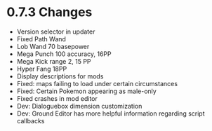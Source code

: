 # 0.7.3 Changes #

* Version selector in updater
* Fixed Path Wand
* Lob Wand 70 basepower
* Mega Punch 100 accuracy, 16PP
* Mega Kick range 2, 15 PP
* Hyper Fang 18PP
* Display descriptions for mods
* Fixed: maps failing to load under certain circumstances
* Fixed: Certain Pokemon appearing as male-only
* Fixed crashes in mod editor
* Dev: Dialoguebox dimension customization
* Dev: Ground Editor has more helpful information regarding script callbacks
